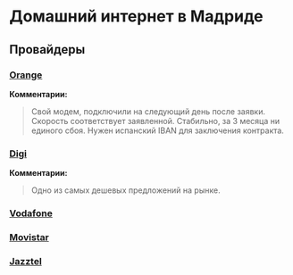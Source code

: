 # Домашний интернет в Мадриде

## Провайдеры

### [Orange](https://www.orange.es)
**Комментарии:**
> Свой модем, подключили на следующий день после заявки. Скорость соответствует заявленной. Стабильно, за 3 месяца ни единого сбоя. Нужен испанский IBAN для заключения контракта.

### [Digi](https://www.digimobil.es/fibra-optica/)
**Комментарии:**
> Одно из самых дешевых предложений на рынке.

### [Vodafone](https://www.vodafone.es/c/particulares/es/productos-y-servicios/fibra-optica-adsl/)

### [Movistar](https://www.movistar.es/internet)

### [Jazztel](https://www.jazztel.com/internet/ofertas-fibra)
